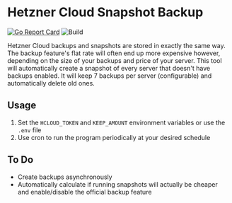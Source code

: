 # Hetzner Cloud Snapshot Backup
[![Go Report Card](https://goreportcard.com/badge/github.com/florensie/hcloud-snapshot-backup)](https://goreportcard.com/report/github.com/florensie/hcloud-snapshot-backup)
![Build](https://github.com/florensie/hcloud-snapshot-backup/workflows/Build/badge.svg)

Hetzner Cloud backups and snapshots are stored in exactly the same way.
The backup feature's flat rate will often end up more expensive however, depending on the size of your backups and price of your server.
This tool will automatically create a snapshot of every server that doesn't have backups enabled.
It will keep 7 backups per server (configurable) and automatically delete old ones.

## Usage
1. Set the `HCLOUD_TOKEN` and `KEEP_AMOUNT` environment variables or use the `.env` file
2. Use cron to run the program periodically at your desired schedule

## To Do
- Create backups asynchronously
- Automatically calculate if running snapshots will actually be cheaper and enable/disable the official backup feature
